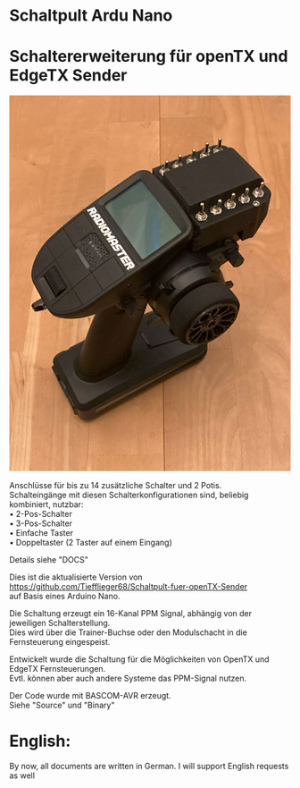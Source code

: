 # Schaltpult Ardu Nano
# Schaltererweiterung für openTX und EdgeTX Sender

 
![image lost ?](Pics/MT12.jpg)
 
 
Anschlüsse für bis zu 14 zusätzliche Schalter und 2 Potis.  
Schalteingänge mit diesen Schalterkonfigurationen sind, beliebig kombiniert, nutzbar:  
•  2-Pos-Schalter  
•  3-Pos-Schalter  
•  Einfache Taster  
•  Doppeltaster (2 Taster auf einem Eingang)  

Details siehe "DOCS"

Dies ist die aktualisierte Version von https://github.com/Tiefflieger68/Schaltpult-fuer-openTX-Sender  
auf Basis eines Arduino Nano.  
 
Die Schaltung erzeugt ein 16-Kanal PPM Signal, abhängig von der jeweiligen Schalterstellung.  
Dies wird über die Trainer-Buchse oder den Modulschacht in die Fernsteuerung eingespeist.  
 
Entwickelt wurde die Schaltung für die Möglichkeiten von OpenTX und EdgeTX Fernsteuerungen.  
Evtl. können aber auch andere Systeme das PPM-Signal nutzen.  

Der Code wurde mit BASCOM-AVR erzeugt.  
Siehe "Source" und "Binary"


# English:  
By now, all documents are written in German. I will support English requests as well  
